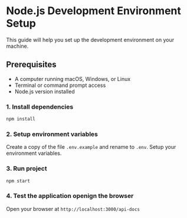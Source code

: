 # Node.js Development Environment Setup

This guide will help you set up the development environment on your machine.

## Prerequisites

- A computer running macOS, Windows, or Linux
- Terminal or command prompt access
- Node.js version installed

### 1. Install dependencies

```sh
npm install
```

### 2. Setup environment variables 

Create a copy of the file `.env.example` and rename to `.env`. Setup your environment variables.

### 3. Run project

```sh
npm start
```

### 4. Test the application openign the browser

Open your browser at `http://localhost:3000/api-docs`
